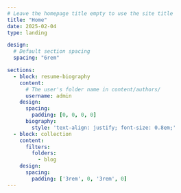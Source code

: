 ```yaml
---
# Leave the homepage title empty to use the site title
title: "Home"
date: 2025-02-04
type: landing

design:
  # Default section spacing
  spacing: "6rem"

sections:
  - block: resume-biography
    content:
      # The user's folder name in content/authors/
      username: admin
    design:
      spacing:
        padding: [0, 0, 0, 0]
      biography:
        style: 'text-align: justify; font-size: 0.8em;'
  - block: collection
    content:
      filters:
        folders:
          - blog
    design:
      spacing:
        padding: ['3rem', 0, '3rem', 0]
---
```


